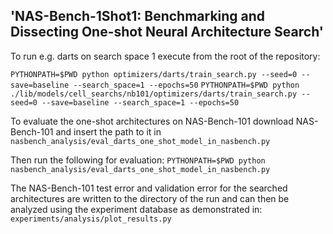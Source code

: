 ## 'NAS-Bench-1Shot1: Benchmarking and Dissecting One-shot Neural Architecture Search'

To run e.g. darts on search space 1 execute from the root of the repository:

`PYTHONPATH=$PWD python optimizers/darts/train_search.py --seed=0 --save=baseline --search_space=1 --epochs=50`
`PYTHONPATH=$PWD python ./lib/models/cell_searchs/nb101/optimizers/darts/train_search.py --seed=0 --save=baseline --search_space=1 --epochs=50`

To evaluate the one-shot architectures on NAS-Bench-101 download NAS-Bench-101 and insert the path to it in `nasbench_analysis/eval_darts_one_shot_model_in_nasbench.py`

Then run the following for evaluation:
`PYTHONPATH=$PWD python nasbench_analysis/eval_darts_one_shot_model_in_nasbench.py`

The NAS-Bench-101 test error and validation error for the searched architectures are written to the directory of the run and can then be analyzed using the experiment database as demonstrated in: `experiments/analysis/plot_results.py`
